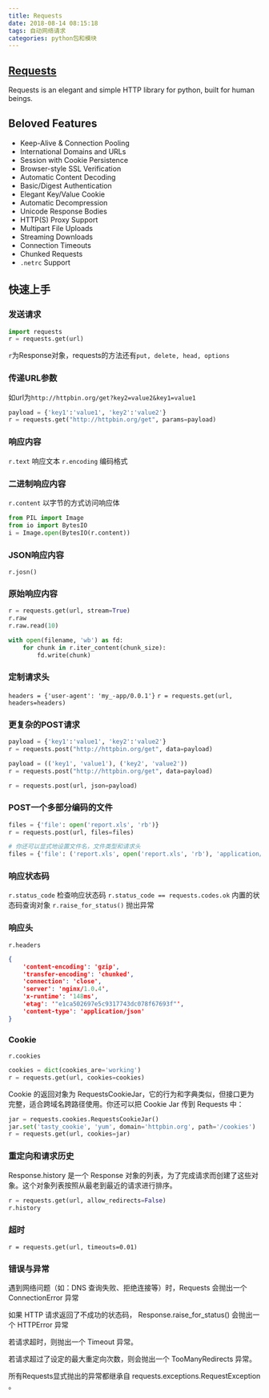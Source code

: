 ```yaml
---
title: Requests
date: 2018-08-14 08:15:18
tags: 自动网络请求
categories: python包和模块
---
```


## [Requests](cn.python-requests.org)

Requests is an elegant and simple HTTP library for python, built for human beings.

## Beloved Features

* Keep-Alive & Connection Pooling
* International Domains and URLs
* Session with Cookie Persistence
* Browser-style SSL Verification
* Automatic Content Decoding
* Basic/Digest Authentication
* Elegant Key/Value Cookie
* Automatic Decompression
* Unicode Response Bodies
* HTTP(S) Proxy Support
* Multipart File Uploads
* Streaming Downloads
* Connection Timeouts
* Chunked Requests
* `.netrc` Support

## 快速上手

### 发送请求

```python
import requests
r = requests.get(url)
```
`r`为Response对象，requests的方法还有`put, delete, head, options`

### 传递URL参数

如url为`http://httpbin.org/get?key2=value2&key1=value1`
```python
payload = {'key1':'value1', 'key2':'value2'}
r = requests.get("http://httpbin.org/get", params=payload)
```

### 响应内容

`r.text` 响应文本
`r.encoding` 编码格式

### 二进制响应内容

`r.content` 以字节的方式访问响应体

```python
from PIL import Image
from io import BytesIO
i = Image.open(BytesIO(r.content))
```

### JSON响应内容

`r.josn()`

### 原始响应内容

```python
r = requests.get(url, stream=True)
r.raw
r.raw.read(10)

with open(filename, 'wb') as fd:
    for chunk in r.iter_content(chunk_size):
        fd.write(chunk)
```

### 定制请求头

`headers = {'user-agent': 'my_-app/0.0.1'}`
`r = requests.get(url, headers=headers)`

### 更复杂的POST请求

```python
payload = {'key1':'value1', 'key2':'value2'}
r = requests.post("http://httpbin.org/get", data=payload)

payload = (('key1', 'value1'), ('key2', 'value2'))
r = requests.post("http://httpbin.org/get", data=payload)

r = requests.post(url, json=payload)
```

### POST一个多部分编码的文件

```python
files = {'file': open('report.xls', 'rb')}
r = requests.post(url, files=files)

# 你还可以显式地设置文件名，文件类型和请求头
files = {'file': ('report.xls', open('report.xls', 'rb'), 'application/vnd.ms-excel', {'Expires': '0'})}
```

### 响应状态码

`r.status_code` 检查响应状态码
`r.status_code == requests.codes.ok` 内置的状态码查询对象
`r.raise_for_status()` 抛出异常

### 响应头

`r.headers`
```json
{
    'content-encoding': 'gzip',
    'transfer-encoding': 'chunked',
    'connection': 'close',
    'server': 'nginx/1.0.4',
    'x-runtime': '148ms',
    'etag': '"e1ca502697e5c9317743dc078f67693f"',
    'content-type': 'application/json'
}
```

### Cookie

`r.cookies`
```python
cookies = dict(cookies_are='working')
r = requests.get(url, cookies=cookies)
```

Cookie 的返回对象为 RequestsCookieJar，它的行为和字典类似，但接口更为完整，适合跨域名跨路径使用。你还可以把 Cookie Jar 传到 Requests 中：

```python
jar = requests.cookies.RequestsCookieJar()
jar.set('tasty_cookie', 'yum', domain='httpbin.org', path='/cookies')
r = requests.get(url, cookies=jar)
```

### 重定向和请求历史

Response.history 是一个 Response 对象的列表，为了完成请求而创建了这些对象。这个对象列表按照从最老到最近的请求进行排序。

```python
r = requests.get(url, allow_redirects=False)
r.history
```

### 超时

`r = requests.get(url, timeouts=0.01)`

### 错误与异常

遇到网络问题（如：DNS 查询失败、拒绝连接等）时，Requests 会抛出一个 ConnectionError 异常

如果 HTTP 请求返回了不成功的状态码， Response.raise_for_status() 会抛出一个 HTTPError 异常

若请求超时，则抛出一个 Timeout 异常。

若请求超过了设定的最大重定向次数，则会抛出一个 TooManyRedirects 异常。

所有Requests显式抛出的异常都继承自 requests.exceptions.RequestException 。

